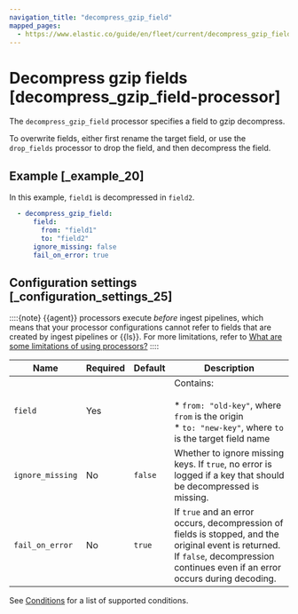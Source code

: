 ```yaml
---
navigation_title: "decompress_gzip_field"
mapped_pages:
  - https://www.elastic.co/guide/en/fleet/current/decompress_gzip_field-processor.html
---
```


# Decompress gzip fields [decompress_gzip_field-processor]


The `decompress_gzip_field` processor specifies a field to gzip decompress.

To overwrite fields, either first rename the target field, or use the `drop_fields` processor to drop the field, and then decompress the field.


## Example [_example_20]

In this example, `field1` is decompressed in `field2`.

```yaml
  - decompress_gzip_field:
      field:
        from: "field1"
        to: "field2"
      ignore_missing: false
      fail_on_error: true
```


## Configuration settings [_configuration_settings_25]

::::{note}
{{agent}} processors execute *before* ingest pipelines, which means that your processor configurations cannot refer to fields that are created by ingest pipelines or {{ls}}. For more limitations, refer to [What are some limitations of using processors?](/reference/ingestion-tools/fleet/agent-processors.md#limitations)
::::


| Name | Required | Default | Description |
| --- | --- | --- | --- |
| `field` | Yes |  | Contains:<br><br>* `from: "old-key"`, where `from` is the origin<br>* `to: "new-key"`, where `to` is the target field name<br> |
| `ignore_missing` | No | `false` | Whether to ignore missing keys. If `true`, no error is logged if a key that should be decompressed is missing. |
| `fail_on_error` | No | `true` | If `true` and an error occurs, decompression of fields is stopped, and the original event is returned. If `false`, decompression continues even if an error occurs during decoding. |

See [Conditions](/reference/ingestion-tools/fleet/dynamic-input-configuration.md#conditions) for a list of supported conditions.

